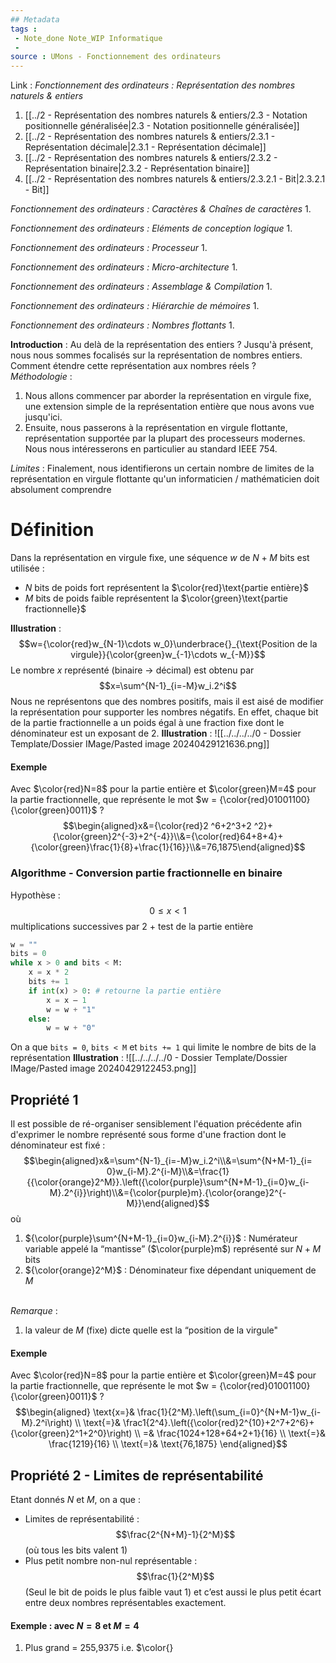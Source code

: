 ```yaml
---
## Metadata
tags : 
 - Note_done Note_WIP Informatique
 - 
source : UMons - Fonctionnement des ordinateurs
---
```


Link :
_Fonctionnement des ordinateurs : Représentation des nombres naturels & entiers_
1. [[../2 - Représentation des nombres naturels & entiers/2.3 - Notation positionnelle généralisée|2.3 - Notation positionnelle généralisée]]
2. [[../2 - Représentation des nombres naturels & entiers/2.3.1 - Représentation décimale|2.3.1 - Représentation décimale]]
3. [[../2 - Représentation des nombres naturels & entiers/2.3.2 - Représentation binaire|2.3.2 - Représentation binaire]]
4. [[../2 - Représentation des nombres naturels & entiers/2.3.2.1 - Bit|2.3.2.1 - Bit]]

_Fonctionnement des ordinateurs : Caractères & Chaînes de caractères_
1.

_Fonctionnement des ordinateurs : Eléments de conception logique_
1.

_Fonctionnement des ordinateurs : Processeur_
1.

_Fonctionnement des ordinateurs : Micro-architecture_
1.

_Fonctionnement des ordinateurs : Assemblage & Compilation_
1.

_Fonctionnement des ordinateurs : Hiérarchie de mémoires_
1.

_Fonctionnement des ordinateurs : Nombres flottants_
1.

**Introduction** : Au delà de la représentation des entiers ? 
Jusqu'à présent, nous nous sommes focalisés sur la représentation de nombres entiers. Comment étendre cette représentation aux nombres réels ? 
\
_Méthodologie_ : 
1. Nous allons commencer par aborder la représentation en virgule fixe, une extension simple de la représentation entière que nous avons vue jusqu'ici. 
2. Ensuite, nous passerons à la représentation en virgule flottante, représentation supportée par la plupart des processeurs modernes. Nous nous intéresserons en particulier au standard IEEE 754. 

_Limites_ :
Finalement, nous identifierons un certain nombre de limites de la représentation en virgule flottante qu'un informaticien / mathématicien doit absolument comprendre

# Définition
Dans la représentation en virgule fixe, une séquence $w$ de $N+M$ bits est utilisée :
- $N$ bits de poids fort représentent la $\color{red}\text{partie entière}$ 
- $M$ bits de poids faible représentent la $\color{green}\text{partie fractionnelle}$ 

**Illustration** : $$w={\color{red}w_{N-1}\cdots w_0}\underbrace{}_{\text{Position de la virgule}}{\color{green}w_{-1}\cdots w_{-M}}$$
Le nombre $x$ représenté (binaire $\to$ décimal) est obtenu par $$x=\sum^{N-1}_{i=-M}w_i.2^i$$ Nous ne représentons que des nombres positifs, mais il est aisé de modifier la représentation pour supporter les nombres négatifs. En effet, chaque bit de la partie fractionnelle a un poids égal à une fraction fixe dont le dénominateur est un exposant de 2.
**Illustration** : ![[../../../../0 - Dossier Template/Dossier IMage/Pasted image 20240429121636.png]]
#### Exemple
Avec $\color{red}N=8$ pour la partie entière et $\color{green}M=4$ pour la partie fractionnelle, que représente le mot $w = {\color{red}01001100}{\color{green}0011}$ ? $$\begin{aligned}x&={\color{red}2 ^6+2^3+2 ^2}+{\color{green}2^{-3}+2^{-4}}\\&={\color{red}64+8+4}+{\color{green}\frac{1}{8}+\frac{1}{16}}\\&=76,1875\end{aligned}$$
### Algorithme - Conversion partie fractionnelle en binaire
Hypothèse : $$0\le x < 1$$multiplications successives par 2 + test de la partie entière
```python
w = "" 
bits = 0 
while x > 0 and bits < M: 
	x = x * 2 
	bits += 1 
	if int(x) > 0: # retourne la partie entière
		x = x – 1 
		w = w + "1" 
	else: 
		w = w + "0"
```
On a que `bits = 0`, `bits < M` et `bits += 1` qui limite le nombre de bits de la représentation
**Illustration** : ![[../../../../0 - Dossier Template/Dossier IMage/Pasted image 20240429122453.png]]
## Propriété 1
Il est possible de ré-organiser sensiblement l'équation précédente afin d'exprimer le nombre représenté sous forme d'une fraction dont le dénominateur est fixé : $$\begin{aligned}x&=\sum^{N-1}_{i=-M}w_i.2^i\\&=\sum^{N+M-1}_{i= 0}w_{i-M}.2^{i-M}\\&=\frac{1}{{\color{orange}2^M}}.\left({\color{purple}\sum^{N+M-1}_{i=0}w_{i-M}.2^{i}}\right)\\&={\color{purple}m}.{\color{orange}2^{-M}}\end{aligned}$$ où
1. ${\color{purple}\sum^{N+M-1}_{i=0}w_{i-M}.2^{i}}$ : Numérateur variable appelé la “mantisse” ($\color{purple}m$) représenté sur $N+M$ bits
2. ${\color{orange}2^M}$ : Dénominateur fixe dépendant uniquement de $M$ 

\
_Remarque_ :
1. la valeur de $M$ (fixe) dicte quelle est la “position de la virgule"

#### Exemple
Avec $\color{red}N=8$ pour la partie entière et $\color{green}M=4$ pour la partie fractionnelle, que représente le mot $w = {\color{red}01001100}{\color{green}0011}$ ? $$\begin{aligned}
\text{x=}& \frac{1}{2^M}.\left(\sum_{i=0}^{N+M-1}w_{i-M}.2^i\right)  \\
\text{=}& \frac1{2^4}.\left({\color{red}2^{10}+2^7+2^6}+{\color{green}2^1+2^0}\right)  \\
=& \frac{1024+128+64+2+1}{16}  \\
\text{=}& \frac{1219}{16}  \\
\text{=}& \text{76,1875} 
\end{aligned}$$
## Propriété 2 - Limites de représentabilité
Etant donnés $N$ et $M$, on a que :
- Limites de représentabilité : $$\frac{2^{N+M}-1}{2^M}$$ (où tous les bits valent 1)
- Plus petit nombre non-nul représentable : $$\frac{1}{2^M}$$ (Seul le bit de poids le plus faible vaut 1) et c’est aussi le plus petit écart entre deux nombres représentables exactement.

#### Exemple : avec $N=8$ et $M=4$ 
1. Plus grand = 255,9375 i.e. $\color{}